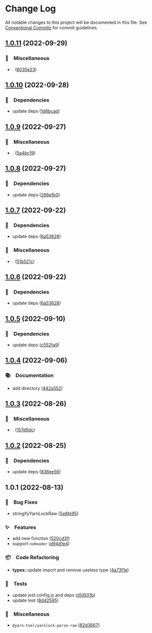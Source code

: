 # Change Log

All notable changes to this project will be documented in this file.
See [Conventional Commits](https://conventionalcommits.org) for commit guidelines.

## [1.0.11](https://github.com/bluelovers/ws-yarn-workspaces/compare/@yarn-tool/yarnlock-parse-raw@1.0.10...@yarn-tool/yarnlock-parse-raw@1.0.11) (2022-09-29)



### 🔖　Miscellaneous

* . ([6035e23](https://github.com/bluelovers/ws-yarn-workspaces/commit/6035e2399f4f5a5f5e5ac56309b6dc37ffe91389))



## [1.0.10](https://github.com/bluelovers/ws-yarn-workspaces/compare/@yarn-tool/yarnlock-parse-raw@1.0.9...@yarn-tool/yarnlock-parse-raw@1.0.10) (2022-09-28)



### 📌　Dependencies

* update deps ([1d6bcad](https://github.com/bluelovers/ws-yarn-workspaces/commit/1d6bcad8d8cf45daeab2360144383208b2ea6b9d))



## [1.0.9](https://github.com/bluelovers/ws-yarn-workspaces/compare/@yarn-tool/yarnlock-parse-raw@1.0.8...@yarn-tool/yarnlock-parse-raw@1.0.9) (2022-09-27)



### 🔖　Miscellaneous

* . ([5a4bc19](https://github.com/bluelovers/ws-yarn-workspaces/commit/5a4bc19a0a279a49e752d776279165e14c402427))



## [1.0.8](https://github.com/bluelovers/ws-yarn-workspaces/compare/@yarn-tool/yarnlock-parse-raw@1.0.7...@yarn-tool/yarnlock-parse-raw@1.0.8) (2022-09-27)



### 📌　Dependencies

* update deps ([266efb0](https://github.com/bluelovers/ws-yarn-workspaces/commit/266efb0683a5849490baa5ee93316ef0699e67ca))



## [1.0.7](https://github.com/bluelovers/ws-yarn-workspaces/compare/@yarn-tool/yarnlock-parse-raw@1.0.5...@yarn-tool/yarnlock-parse-raw@1.0.7) (2022-09-22)



### 📌　Dependencies

* update deps ([6a53628](https://github.com/bluelovers/ws-yarn-workspaces/commit/6a536281c96ecc6caf293212806b3abedc4ffef8))


### 🔖　Miscellaneous

* . ([51b521c](https://github.com/bluelovers/ws-yarn-workspaces/commit/51b521c5bb7fa8c49260db811872a6629054d6d5))



## [1.0.6](https://github.com/bluelovers/ws-yarn-workspaces/compare/@yarn-tool/yarnlock-parse-raw@1.0.5...@yarn-tool/yarnlock-parse-raw@1.0.6) (2022-09-22)



### 📌　Dependencies

* update deps ([6a53628](https://github.com/bluelovers/ws-yarn-workspaces/commit/6a536281c96ecc6caf293212806b3abedc4ffef8))



## [1.0.5](https://github.com/bluelovers/ws-yarn-workspaces/compare/@yarn-tool/yarnlock-parse-raw@1.0.4...@yarn-tool/yarnlock-parse-raw@1.0.5) (2022-09-10)



### 📌　Dependencies

* update deps ([c552fa9](https://github.com/bluelovers/ws-yarn-workspaces/commit/c552fa925dbbb0e18f8dc5d0c783138c8c1fc363))



## [1.0.4](https://github.com/bluelovers/ws-yarn-workspaces/compare/@yarn-tool/yarnlock-parse-raw@1.0.3...@yarn-tool/yarnlock-parse-raw@1.0.4) (2022-09-06)



### 📚　Documentation

* add directory ([442a552](https://github.com/bluelovers/ws-yarn-workspaces/commit/442a55232619f7fe2b9bad6f8eccfffc4f8f47d2))



## [1.0.3](https://github.com/bluelovers/ws-yarn-workspaces/compare/@yarn-tool/yarnlock-parse-raw@1.0.2...@yarn-tool/yarnlock-parse-raw@1.0.3) (2022-08-26)



### 🔖　Miscellaneous

* . ([157d5dc](https://github.com/bluelovers/ws-yarn-workspaces/commit/157d5dc8959261d9326f6e633987182898ae9670))



## [1.0.2](https://github.com/bluelovers/ws-yarn-workspaces/compare/@yarn-tool/yarnlock-parse-raw@1.0.1...@yarn-tool/yarnlock-parse-raw@1.0.2) (2022-08-25)



### 📌　Dependencies

* update deps ([836ee56](https://github.com/bluelovers/ws-yarn-workspaces/commit/836ee56d294d3b6c85ad1f8b209660c779480a80))



## 1.0.1 (2022-08-13)


### 🐛　Bug Fixes

* stringifyYarnLockRaw ([5e8fe95](https://github.com/bluelovers/ws-yarn-workspaces/commit/5e8fe956197832edeb785bea34eb3dbd73818fac))


### ✨　Features

* add new function ([520cd3f](https://github.com/bluelovers/ws-yarn-workspaces/commit/520cd3f7564179d173ca791f5681275f5d279714))
* support `noHeader` ([d94d1e4](https://github.com/bluelovers/ws-yarn-workspaces/commit/d94d1e441bba847caa528357554a35e61a8125d6))


### 📦　Code Refactoring

* **types:** update import and remove useless type ([4a73f1e](https://github.com/bluelovers/ws-yarn-workspaces/commit/4a73f1e7b06c16081717a14350af9ab91c3e3c87))


### 🚨　Tests

* update jest.config.js and deps ([d1d501b](https://github.com/bluelovers/ws-yarn-workspaces/commit/d1d501ba059130bd8f90e6eaa266084110698011))
* update test ([8d42595](https://github.com/bluelovers/ws-yarn-workspaces/commit/8d4259542398029eb6092dbdff6be3e13d8a105a))


### 🔖　Miscellaneous

* `@yarn-tool/yarnlock-parse-raw` ([82d3667](https://github.com/bluelovers/ws-yarn-workspaces/commit/82d3667f2a2fa4b08ef0b57e6c63f73f8b8cab05))
